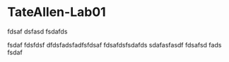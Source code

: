 # TateAllen-Lab01
fdsaf
dsfasd
fsdafds

fsdaf
fdsfdsf
dfdsfadsfadfsfdsaf
fdsafdsfsdafds
sdafasfasdf
fdsafsd
fads
fsdaf
